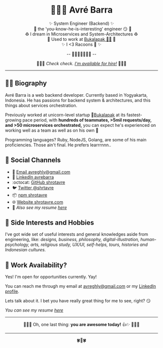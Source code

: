 <div class="info">
  <h1 class="name" align="center"><span>👨🏻‍🚀 Avré Barra</span></h1>
  <p class="meta-data" align="center">
    ✨ System Engineer (Backend) ✨ <br/>
    🧲 the 'you-know-he-is-interesting' engineer 😏 🧲<br/>
    ♻️ I dream in Microservices and System-Architectures ♻️<br/>
    🦄 Used to work at <a target="_blank" rel="noopener noreferrer" href="https://www.bukalapak.com">Bukalapak 🤘🏻</a> 🦄 <br/>
    ✨ I <3 Racoons 🦝 ✨<br/>

  </p>
  <p class="info-footer" align="center">
    -- 👨🏻‍🏫🍀🍉👨‍💻 --
  </p>

</div>
  <p class="info-footer" align="center">
    👩🏻‍🚀 <i>Check check. <a target="_blank" rel="noopener noreferrer" href="https://github.com/shrotavre/about#-work-availability">I'm available for hire!</a></i> 👨🏻‍🚀<br/>

  </p>

---

## 👦🏻 Biography

Avré Barra is a web backend developer. Currently based in Yogyakarta, Indonesia. He has passions for backend system & architectures, and this things about services orchestration.

Previously worked at unicorn-level startup 🦄[Bukalapak](https://www.bukalapak.com) at its fastest-growing pace period, with **hundreds of teammates, >5mil requests/day, and >50 microservices orchestrated,** you can expect he's experienced on working well as a team as well as on his own 🐐

Programming languages? Ruby, NodeJS, Golang, are some of his main proficiencies. Those ain't final. He prefers learrrnnn..

## 👥 Social Channels

- 📧 [Email avreghly@gmail.com](mailto:avreghly@gmail.com)
- 💼 [LinkedIn avrebarra](https://www.linkedin.com/in/avre-barra/)
- :octocat: [GitHub shrotavre](https://github.com/shrotavre)
- 🐦 [Twitter @shrtavre](https://twitter.com/shrtavre)
- 📦 [npm shrotavre](https://npmjs.com/~shrotavre)
- 🌐 [Website shrotavre.com](http://www.shrotavre.com)
- 🧾 *Also see my resume [here](http://vitae.shrotavre.com)*

## 🌠 Side Interests and Hobbies
I’ve got wide set of useful interests and general knowledges aside from engineering, like: *designs, business, philosophy, digital-illustration, human-psychology, arts, religious study, UX/UI, self-helps, tours, histories and Indonesian cultures.*

## 👞 Work Availability?
Yes! I'm open for opportunities currently. Yay!


You can reach me through my email at [avreghly@gmail.com](mailto:avreghly@gmail.com) or my [LinkedIn profile](https://www.linkedin.com/in/avre-barra/). 

Lets talk about it. I bet you have really great thing for me to see, right? 😏 

*You can see my resume [here](http://vitae.shrotavre.com)*

---

<div class="info">
  <p class="info-footer" align="center">
     👩🏻‍🚀 Oh, one last thing: <b>you are awesome today!</b> 👍✨ 👨🏻‍🚀<br/>
  </p>
</div>

---

  <p class="info-footer" align="center">
  🍀🏫🍀
  </p>
